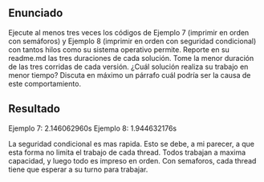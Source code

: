 ## Enunciado 

Ejecute al menos tres veces los códigos de Ejemplo 7 (imprimir en orden con semáforos) y Ejemplo 8 (imprimir en orden con seguridad condicional) con tantos hilos como su sistema operativo permite. Reporte en su readme.md las tres duraciones de cada solución. Tome la menor duración de las tres corridas de cada versión. ¿Cuál solución realiza su trabajo en menor tiempo? Discuta en máximo un párrafo cuál podría ser la causa de este comportamiento.

## Resultado
Ejemplo 7: 2.146062960s
Ejemplo 8: 1.944632176s

La seguridad condicional es mas rapida. Esto se debe, a mi parecer, a que esta forma no limita el trabajo de cada thread.
Todos trabajan a maxima capacidad, y luego todo es impreso en orden. Con semaforos, cada thread tiene que esperar a su turno para trabajar.